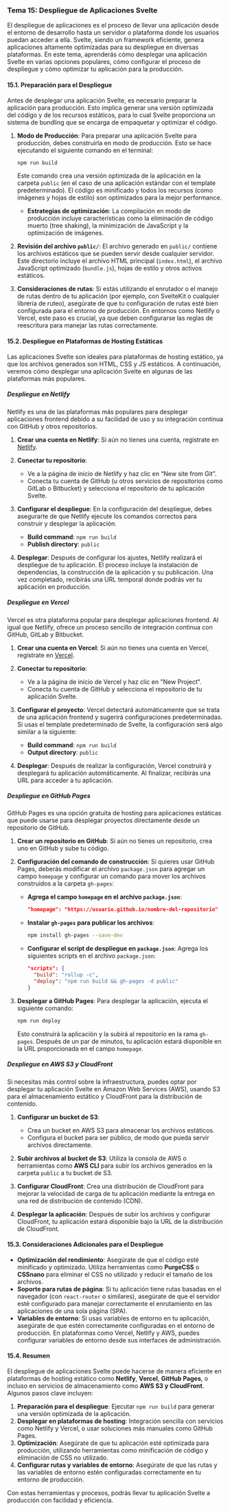 ### **Tema 15: Despliegue de Aplicaciones Svelte**

El despliegue de aplicaciones es el proceso de llevar una aplicación desde el entorno de desarrollo hasta un servidor o plataforma donde los usuarios puedan acceder a ella. Svelte, siendo un framework eficiente, genera aplicaciones altamente optimizadas para su despliegue en diversas plataformas. En este tema, aprenderás cómo desplegar una aplicación Svelte en varias opciones populares, cómo configurar el proceso de despliegue y cómo optimizar tu aplicación para la producción.

#### **15.1. Preparación para el Despliegue**

Antes de desplegar una aplicación Svelte, es necesario preparar la aplicación para producción. Esto implica generar una versión optimizada del código y de los recursos estáticos, para lo cual Svelte proporciona un sistema de bundling que se encarga de empaquetar y optimizar el código.

1. **Modo de Producción**:
   Para preparar una aplicación Svelte para producción, debes construirla en modo de producción. Esto se hace ejecutando el siguiente comando en el terminal:

   ```bash
   npm run build
   ```

   Este comando crea una versión optimizada de la aplicación en la carpeta `public` (en el caso de una aplicación estándar con el template predeterminado). El código es minificado y todos los recursos (como imágenes y hojas de estilo) son optimizados para la mejor performance.

   - **Estrategias de optimización**: La compilación en modo de producción incluye características como la eliminación de código muerto (tree shaking), la minimización de JavaScript y la optimización de imágenes.

2. **Revisión del archivo `public/`**:
   El archivo generado en `public/` contiene los archivos estáticos que se pueden servir desde cualquier servidor. Este directorio incluye el archivo HTML principal (`index.html`), el archivo JavaScript optimizado (`bundle.js`), hojas de estilo y otros activos estáticos.

3. **Consideraciones de rutas**:
   Si estás utilizando el enrutador o el manejo de rutas dentro de tu aplicación (por ejemplo, con SvelteKit o cualquier librería de ruteo), asegúrate de que tu configuración de rutas esté bien configurada para el entorno de producción. En entornos como Netlify o Vercel, este paso es crucial, ya que deben configurarse las reglas de reescritura para manejar las rutas correctamente.

#### **15.2. Despliegue en Plataformas de Hosting Estáticas**

Las aplicaciones Svelte son ideales para plataformas de hosting estático, ya que los archivos generados son HTML, CSS y JS estáticos. A continuación, veremos cómo desplegar una aplicación Svelte en algunas de las plataformas más populares.

##### **Despliegue en Netlify**

Netlify es una de las plataformas más populares para desplegar aplicaciones frontend debido a su facilidad de uso y su integración continua con GitHub y otros repositorios.

1. **Crear una cuenta en Netlify**:
   Si aún no tienes una cuenta, regístrate en [Netlify](https://www.netlify.com/).

2. **Conectar tu repositorio**:
   - Ve a la página de inicio de Netlify y haz clic en “New site from Git”.
   - Conecta tu cuenta de GitHub (u otros servicios de repositorios como GitLab o Bitbucket) y selecciona el repositorio de tu aplicación Svelte.

3. **Configurar el despliegue**:
   En la configuración del despliegue, debes asegurarte de que Netlify ejecute los comandos correctos para construir y desplegar la aplicación.

   - **Build command**: `npm run build`
   - **Publish directory**: `public`

4. **Desplegar**:
   Después de configurar los ajustes, Netlify realizará el despliegue de tu aplicación. El proceso incluye la instalación de dependencias, la construcción de la aplicación y su publicación. Una vez completado, recibirás una URL temporal donde podrás ver tu aplicación en producción.

##### **Despliegue en Vercel**

Vercel es otra plataforma popular para desplegar aplicaciones frontend. Al igual que Netlify, ofrece un proceso sencillo de integración continua con GitHub, GitLab y Bitbucket.

1. **Crear una cuenta en Vercel**:
   Si aún no tienes una cuenta en Vercel, regístrate en [Vercel](https://vercel.com/).

2. **Conectar tu repositorio**:
   - Ve a la página de inicio de Vercel y haz clic en "New Project".
   - Conecta tu cuenta de GitHub y selecciona el repositorio de tu aplicación Svelte.

3. **Configurar el proyecto**:
   Vercel detectará automáticamente que se trata de una aplicación frontend y sugerirá configuraciones predeterminadas. Si usas el template predeterminado de Svelte, la configuración será algo similar a la siguiente:
   
   - **Build command**: `npm run build`
   - **Output directory**: `public`

4. **Desplegar**:
   Después de realizar la configuración, Vercel construirá y desplegará tu aplicación automáticamente. Al finalizar, recibirás una URL para acceder a tu aplicación.

##### **Despliegue en GitHub Pages**

GitHub Pages es una opción gratuita de hosting para aplicaciones estáticas que puede usarse para desplegar proyectos directamente desde un repositorio de GitHub.

1. **Crear un repositorio en GitHub**:
   Si aún no tienes un repositorio, crea uno en GitHub y sube tu código.

2. **Configuración del comando de construcción**:
   Si quieres usar GitHub Pages, deberás modificar el archivo `package.json` para agregar un campo `homepage` y configurar un comando para mover los archivos construidos a la carpeta `gh-pages`:

   - **Agrega el campo `homepage` en el archivo `package.json`**:
     ```json
     "homepage": "https://usuario.github.io/nombre-del-repositorio"
     ```

   - **Instalar `gh-pages` para publicar los archivos**:
     ```bash
     npm install gh-pages --save-dev
     ```

   - **Configurar el script de despliegue en `package.json`**:
     Agrega los siguientes scripts en el archivo `package.json`:
     ```json
     "scripts": {
       "build": "rollup -c",
       "deploy": "npm run build && gh-pages -d public"
     }
     ```

3. **Desplegar a GitHub Pages**:
   Para desplegar la aplicación, ejecuta el siguiente comando:

   ```bash
   npm run deploy
   ```

   Esto construirá la aplicación y la subirá al repositorio en la rama `gh-pages`. Después de un par de minutos, tu aplicación estará disponible en la URL proporcionada en el campo `homepage`.

##### **Despliegue en AWS S3 y CloudFront**

Si necesitas más control sobre la infraestructura, puedes optar por desplegar tu aplicación Svelte en Amazon Web Services (AWS), usando S3 para el almacenamiento estático y CloudFront para la distribución de contenido.

1. **Configurar un bucket de S3**:
   - Crea un bucket en AWS S3 para almacenar los archivos estáticos.
   - Configura el bucket para ser público, de modo que pueda servir archivos directamente.

2. **Subir archivos al bucket de S3**:
   Utiliza la consola de AWS o herramientas como **AWS CLI** para subir los archivos generados en la carpeta `public` a tu bucket de S3.

3. **Configurar CloudFront**:
   Crea una distribución de CloudFront para mejorar la velocidad de carga de tu aplicación mediante la entrega en una red de distribución de contenido (CDN).

4. **Desplegar la aplicación**:
   Después de subir los archivos y configurar CloudFront, tu aplicación estará disponible bajo la URL de la distribución de CloudFront.

#### **15.3. Consideraciones Adicionales para el Despliegue**

- **Optimización del rendimiento**: Asegúrate de que el código esté minificado y optimizado. Utiliza herramientas como **PurgeCSS** o **CSSnano** para eliminar el CSS no utilizado y reducir el tamaño de los archivos.
- **Soporte para rutas de página**: Si tu aplicación tiene rutas basadas en el navegador (con `react-router` o similares), asegúrate de que el servidor esté configurado para manejar correctamente el enrutamiento en las aplicaciones de una sola página (SPA).
- **Variables de entorno**: Si usas variables de entorno en tu aplicación, asegúrate de que estén correctamente configuradas en el entorno de producción. En plataformas como Vercel, Netlify y AWS, puedes configurar variables de entorno desde sus interfaces de administración.

#### **15.4. Resumen**

El despliegue de aplicaciones Svelte puede hacerse de manera eficiente en plataformas de hosting estático como **Netlify**, **Vercel**, **GitHub Pages**, o incluso en servicios de almacenamiento como **AWS S3 y CloudFront**. Algunos pasos clave incluyen:

1. **Preparación para el despliegue**: Ejecutar `npm run build` para generar una versión optimizada de la aplicación.
2. **Desplegar en plataformas de hosting**: Integración sencilla con servicios como Netlify y Vercel, o usar soluciones más manuales como GitHub Pages.
3. **Optimización**: Asegúrate de que tu aplicación esté optimizada para producción, utilizando herramientas como minificación de código y eliminación de CSS no utilizado.
4. **Configurar rutas y variables de entorno**: Asegúrate de que las rutas y las variables de entorno estén configuradas correctamente en tu entorno de producción.

Con estas herramientas y procesos, podrás llevar tu aplicación Svelte a producción con facilidad y eficiencia.